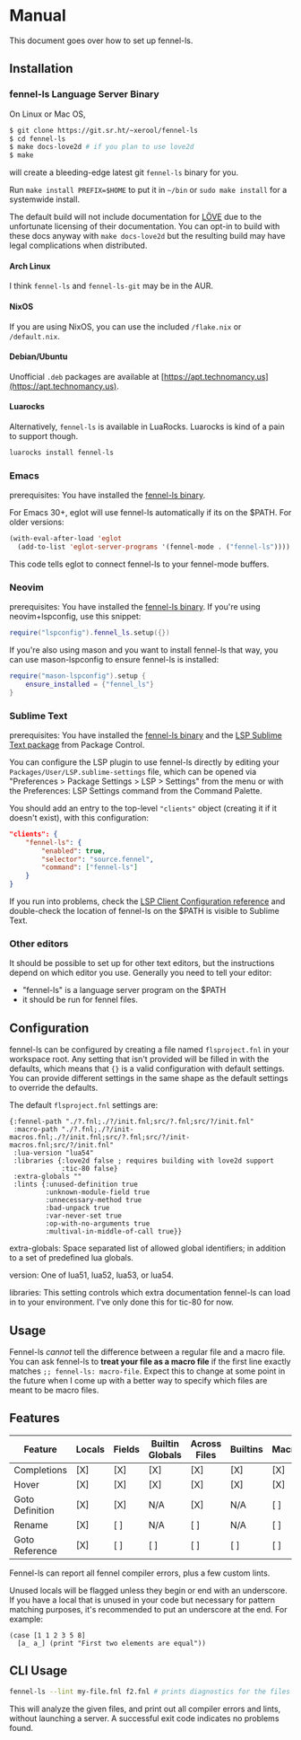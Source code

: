 # Manual
This document goes over how to set up fennel-ls.

## Installation

### fennel-ls Language Server Binary

On Linux or Mac OS,
```sh
$ git clone https://git.sr.ht/~xerool/fennel-ls
$ cd fennel-ls
$ make docs-love2d # if you plan to use love2d
$ make
```
will create a bleeding-edge latest git `fennel-ls` binary for you.

Run `make install PREFIX=$HOME` to put it in `~/bin` or `sudo make install` for
a systemwide install.

The default build will not include documentation for [LÖVE](https://love2d.org)
due to the unfortunate licensing of their documentation. You can opt-in to
build with these docs anyway with `make docs-love2d` but the resulting build
may have legal complications when distributed.

#### Arch Linux
I think `fennel-ls` and `fennel-ls-git` may be in the AUR.

#### NixOS
If you are using NixOS, you can use the included `/flake.nix` or `/default.nix`.

#### Debian/Ubuntu

Unofficial `.deb` packages are available at
[https://apt.technomancy.us](https://apt.technomancy.us).

#### Luarocks
Alternatively, `fennel-ls` is available in LuaRocks. Luarocks is kind of a pain to support though.
```sh
luarocks install fennel-ls
```

### Emacs
prerequisites: You have installed the [fennel-ls binary](#fennel-ls-language-server-binary).

For Emacs 30+, eglot will use fennel-ls automatically if its on the $PATH.
For older versions:
```lisp
(with-eval-after-load 'eglot
  (add-to-list 'eglot-server-programs '(fennel-mode . ("fennel-ls"))))
```
This code tells eglot to connect fennel-ls to your fennel-mode buffers.

### Neovim
prerequisites: You have installed the [fennel-ls binary](#fennel-ls-language-server-binary).
If you're using neovim+lspconfig, use this snippet:
```lua
require("lspconfig").fennel_ls.setup({})
```

If you're also using mason and you want to install fennel-ls that way, you can
use mason-lspconfig to ensure fennel-ls is installed:
```lua
require("mason-lspconfig").setup {
    ensure_installed = {"fennel_ls"}
}
```

### Sublime Text
prerequisites: You have installed the [fennel-ls binary](#fennel-ls-language-server-binary) and the [LSP Sublime Text package](https://packagecontrol.io/packages/LSP) from Package Control.

You can configure the LSP plugin to use fennel-ls directly by editing your `Packages/User/LSP.sublime-settings` file, which can be opened via "Preferences > Package Settings > LSP > Settings" from the menu or with the Preferences: LSP Settings command from the Command Palette. 

You should add an entry to the top-level `"clients"` object (creating it if it doesn't exist), with this configuration:
```json
"clients": {
    "fennel-ls": {
        "enabled": true,
        "selector": "source.fennel",
        "command": ["fennel-ls"]
    }
}
```

If you run into problems, check the [LSP Client Configuration reference](https://lsp.sublimetext.io/client_configuration/) and double-check the location of fennel-ls on the $PATH is visible to Sublime Text.

### Other editors
It should be possible to set up for other text editors, but the instructions
depend on which editor you use. Generally you need to tell your editor:
* "fennel-ls" is a language server program on the $PATH
* it should be run for fennel files.


## Configuration
fennel-ls can be configured by creating a file named `flsproject.fnl` in your
workspace root. Any setting that isn't provided will be filled in with the
defaults, which means that `{}` is a valid configuration with default settings.
You can provide different settings in the same shape as the default settings to
override the defaults.

The default `flsproject.fnl` settings are:

```fnl
{:fennel-path "./?.fnl;./?/init.fnl;src/?.fnl;src/?/init.fnl"
 :macro-path "./?.fnl;./?/init-macros.fnl;./?/init.fnl;src/?.fnl;src/?/init-macros.fnl;src/?/init.fnl"
 :lua-version "lua54"
 :libraries {:love2d false ; requires building with love2d support
             :tic-80 false}
 :extra-globals ""
 :lints {:unused-definition true
         :unknown-module-field true
         :unnecessary-method true
         :bad-unpack true
         :var-never-set true
         :op-with-no-arguments true
         :multival-in-middle-of-call true}}
```

extra-globals: Space separated list of allowed global identifiers; in addition to a set of predefined lua globals.

version: One of lua51, lua52, lua53, or lua54.

libraries: This setting controls which extra documentation fennel-ls can load in to your environment. I've only done this for tic-80 for now.


## Usage

Fennel-ls *cannot* tell the difference between a regular file and a macro file.
You can ask fennel-ls to **treat your file as a macro file** if the first line
exactly matches `;; fennel-ls: macro-file`. Expect this to change at some point
in the future when I come up with a better way to specify which files are meant
to be macro files.

## Features


Feature         | Locals | Fields | Builtin Globals | Across Files | Builtins | Macros | User globals |
--------------- | ------ | ------ | --------------- | ------------ | -------- | ------ | ------------ |
Completions     | [X]    | [X]    | [X]             | [X]          | [X]      | [X]    | [ ]          |
Hover           | [X]    | [X]    | [X]             | [X]          | [X]      | [X]    | [ ]          |
Goto Definition | [X]    | [X]    | N/A             | [X]          | N/A      | [ ]    | [ ]          |
Rename          | [X]    | [ ]    | N/A             | [ ]          | N/A      | [ ]    | [ ]          |
Goto Reference  | [X]    | [ ]    | [ ]             | [ ]          | [ ]      | [ ]    | [ ]          |

Fennel-ls can report all fennel compiler errors, plus a few custom lints.

Unused locals will be flagged unless they begin or end with an underscore. If
you have a local that is unused in your code but necessary for pattern matching
purposes, it's recommended to put an underscore at the end. For example:

```fennel
(case [1 1 2 3 5 8]
  [a_ a_] (print "First two elements are equal"))
```

## CLI Usage
```sh
fennel-ls --lint my-file.fnl f2.fnl # prints diagnostics for the files given
```

This will analyze the given files, and print out all compiler errors and lints,
without launching a server. A successful exit code indicates no problems found.

